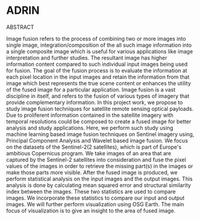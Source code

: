 # ADRIN

ABSTRACT

Image fusion refers to the process of combining two or more images into
single image, integration/composition of the all such image information into a
single composite image which is useful for various applications like image
interpretation and further studies. The resultant image has higher information
content compared to such individual input images being used for fusion.
The goal of the fusion process is to evaluate the information at each pixel
location in the input images and retain the information from that image which best
represents the true scene content or enhances the utility of the fused image for a
particular application. Image fusion is a vast discipline in itself, and refers to the
fusion of various types of imagery that provide complementary information.
In this project work, we propose to study image fusion techniques for
satellite remote sensing optical payloads. Due to proliferent information contained
in the satellite imagery with temporal resolutions could be composed to create a
fused image for better analysis and study applications. Here, we perform such
study using machine learning based image fusion techniques on Sentinel imagery
using, Principal Component Analysis and Wavelet based image fusion. We focus
on the datasets of the Sentinel-2(2 satellites), which is part of Europe&#39;s ambitious
Copernicus program.
We take images of an area that are captured by the Sentinel-2 satellites into
consideration and fuse the pixel values of the images in order to retrieve the
missing part(s) in the images or make those parts more visible. After the fused
image is produced, we perform statistical analysis on the input images and the
output images. This analysis is done by calculating mean squared error and
structural similarity index between the images. These two statistics are used to
compare images. We incorporate these statistics to compare our input and output
images. We will further perform visualization using OSG Earth. The main focus
of visualization is to give an insight to the area of fused image.

